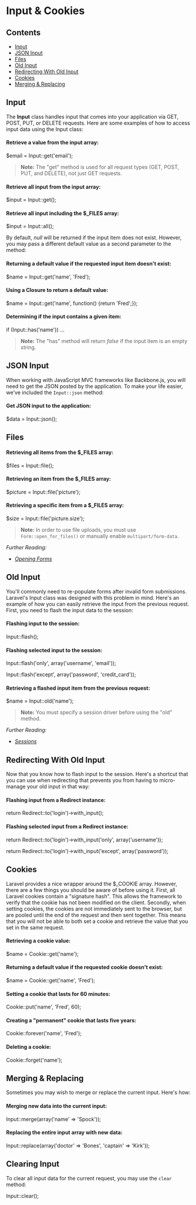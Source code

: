 # Input & Cookies## Contents- [Input](#input)- [JSON Input](#json)- [Files](#files)- [Old Input](#old-input)- [Redirecting With Old Input](#redirecting-with-old-input)- [Cookies](#cookies)- [Merging & Replacing](#merge)<a name="input"></a>## InputThe **Input** class handles input that comes into your application via GET, POST, PUT, or DELETE requests. Here are some examples of how to access input data using the Input class:#### Retrieve a value from the input array:  $email = Input::get('email');> **Note:** The "get" method is used for all request types (GET, POST, PUT, and DELETE), not just GET requests.#### Retrieve all input from the input array:  $input = Input::get();#### Retrieve all input including the $_FILES array:  $input = Input::all();By default, *null* will be returned if the input item does not exist. However, you may pass a different default value as a second parameter to the method:#### Returning a default value if the requested input item doesn't exist:  $name = Input::get('name', 'Fred');#### Using a Closure to return a default value:  $name = Input::get('name', function() {return 'Fred';});#### Determining if the input contains a given item:  if (Input::has('name')) …> **Note:** The "has" method will return *false* if the input item is an empty string.<a name="json"></a>## JSON InputWhen working with JavaScript MVC frameworks like Backbone.js, you will need to get the JSON posted by the application. To make your life easier, we've included the `Input::json` method:#### Get JSON input to the application:  $data = Input::json();<a name="files"></a>## Files#### Retrieving all items from the $_FILES array:  $files = Input::file();#### Retrieving an item from the $_FILES array:  $picture = Input::file('picture');#### Retrieving a specific item from a $_FILES array:  $size = Input::file('picture.size');> **Note:** In order to use file uploads, you must use `Form::open_for_files()` or manually enable `multipart/form-data`.*Further Reading:*- *[Opening Forms](/docs/views/forms#opening-a-form)*<a name="old-input"></a>## Old InputYou'll commonly need to re-populate forms after invalid form submissions. Laravel's Input class was designed with this problem in mind. Here's an example of how you can easily retrieve the input from the previous request. First, you need to flash the input data to the session:#### Flashing input to the session:  Input::flash();#### Flashing selected input to the session:  Input::flash('only', array('username', 'email'));  Input::flash('except', array('password', 'credit_card'));#### Retrieving a flashed input item from the previous request:  $name = Input::old('name');> **Note:** You must specify a session driver before using the "old" method.*Further Reading:*- *[Sessions](/docs/session/config)*<a name="redirecting-with-old-input"></a>## Redirecting With Old InputNow that you know how to flash input to the session. Here's a shortcut that you can use when redirecting that prevents you from having to micro-manage your old input in that way:#### Flashing input from a Redirect instance:  return Redirect::to('login')->with_input();#### Flashing selected input from a Redirect instance:  return Redirect::to('login')->with_input('only', array('username'));  return Redirect::to('login')->with_input('except', array('password'));<a name="cookies"></a>## CookiesLaravel provides a nice wrapper around the $_COOKIE array. However, there are a few things you should be aware of before using it. First, all Laravel cookies contain a "signature hash". This allows the framework to verify that the cookie has not been modified on the client. Secondly, when setting cookies, the cookies are not immediately sent to the browser, but are pooled until the end of the request and then sent together. This means that you will not be able to both set a cookie and retrieve the value that you set in the same request.#### Retrieving a cookie value:  $name = Cookie::get('name');#### Returning a default value if the requested cookie doesn't exist:  $name = Cookie::get('name', 'Fred');#### Setting a cookie that lasts for 60 minutes:  Cookie::put('name', 'Fred', 60);#### Creating a "permanent" cookie that lasts five years:  Cookie::forever('name', 'Fred');#### Deleting a cookie:  Cookie::forget('name');<a name="merge"></a>## Merging & ReplacingSometimes you may wish to merge or replace the current input. Here's how:#### Merging new data into the current input:  Input::merge(array('name' => 'Spock'));#### Replacing the entire input array with new data:  Input::replace(array('doctor' => 'Bones', 'captain' => 'Kirk'));## Clearing InputTo clear all input data for the current request, you may use the `clear` method:  Input::clear();